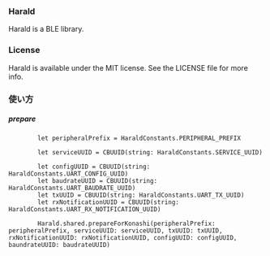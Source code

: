 ### Harald

Harald is a BLE library.

### License
Harald is available under the MIT license. See the LICENSE file for more info.

### 使い方


##### prepare
```
        let peripheralPrefix = HaraldConstants.PERIPHERAL_PREFIX
        
        let serviceUUID = CBUUID(string: HaraldConstants.SERVICE_UUID)
        
        let configUUID = CBUUID(string: HaraldConstants.UART_CONFIG_UUID)
        let baudrateUUID = CBUUID(string: HaraldConstants.UART_BAUDRATE_UUID)
        let txUUID = CBUUID(string: HaraldConstants.UART_TX_UUID)
        let rxNotificationUUID = CBUUID(string: HaraldConstants.UART_RX_NOTIFICATION_UUID)
        
        Harald.shared.prepareForKonashi(peripheralPrefix: peripheralPrefix, serviceUUID: serviceUUID, txUUID: txUUID, rxNotificationUUID: rxNotificationUUID, configUUID: configUUID, baundrateUUID: baudrateUUID)
```

